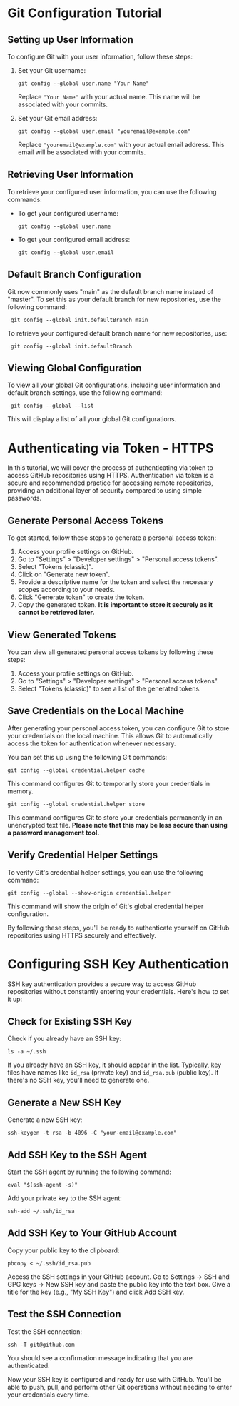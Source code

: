 # Git Configuration Tutorial

## Setting up User Information

To configure Git with your user information, follow these steps:

1. Set your Git username:
    ```
    git config --global user.name "Your Name"
    ```
   Replace `"Your Name"` with your actual name. This name will be associated with your commits.

2. Set your Git email address:
    ```
    git config --global user.email "youremail@example.com"
    ```
   Replace `"youremail@example.com"` with your actual email address. This email will be associated with your commits.

## Retrieving User Information

To retrieve your configured user information, you can use the following commands:

- To get your configured username:
    ```
    git config --global user.name
    ```

- To get your configured email address:
    ```
    git config --global user.email
    ```

## Default Branch Configuration

Git now commonly uses "main" as the default branch name instead of "master". To set this as your default branch for new repositories, use the following command:
  ```
   git config --global init.defaultBranch main
  ```

To retrieve your configured default branch name for new repositories, use:

  ```
   git config --global init.defaultBranch
  ```


## Viewing Global Configuration

To view all your global Git configurations, including user information and default branch settings, use the following command:

  ```
   git config --global --list
  ```


This will display a list of all your global Git configurations.

# Authenticating via Token - HTTPS

In this tutorial, we will cover the process of authenticating via token to access GitHub repositories using HTTPS. Authentication via token is a secure and recommended practice for accessing remote repositories, providing an additional layer of security compared to using simple passwords.

## Generate Personal Access Tokens

To get started, follow these steps to generate a personal access token:

1. Access your profile settings on GitHub.
2. Go to "Settings" > "Developer settings" > "Personal access tokens".
3. Select "Tokens (classic)".
4. Click on "Generate new token".
5. Provide a descriptive name for the token and select the necessary scopes according to your needs.
6. Click "Generate token" to create the token.
7. Copy the generated token. **It is important to store it securely as it cannot be retrieved later.**

## View Generated Tokens

You can view all generated personal access tokens by following these steps:

1. Access your profile settings on GitHub.
2. Go to "Settings" > "Developer settings" > "Personal access tokens".
3. Select "Tokens (classic)" to see a list of the generated tokens.

## Save Credentials on the Local Machine

After generating your personal access token, you can configure Git to store your credentials on the local machine. This allows Git to automatically access the token for authentication whenever necessary.

You can set this up using the following Git commands:

  ```
  git config --global credential.helper cache
  ```
This command configures Git to temporarily store your credentials in memory.

  ```
  git config --global credential.helper store
  ```

This command configures Git to store your credentials permanently in an unencrypted text file. **Please note that this may be less secure than using a password management tool.**

## Verify Credential Helper Settings

To verify Git's credential helper settings, you can use the following command:
  
  ```
  git config --global --show-origin credential.helper
  ```


This command will show the origin of Git's global credential helper configuration.

By following these steps, you'll be ready to authenticate yourself on GitHub repositories using HTTPS securely and effectively.

# Configuring SSH Key Authentication

SSH key authentication provides a secure way to access GitHub repositories without constantly entering your credentials. Here's how to set it up:

## Check for Existing SSH Key

Check if you already have an SSH key:

  ```
  ls -a ~/.ssh
  ```

If you already have an SSH key, it should appear in the list. Typically, key files have names like `id_rsa` (private key) and `id_rsa.pub` (public key). If there's no SSH key, you'll need to generate one.

## Generate a New SSH Key

Generate a new SSH key:

  ```
  ssh-keygen -t rsa -b 4096 -C "your-email@example.com"
  ```


## Add SSH Key to the SSH Agent

Start the SSH agent by running the following command:

  ```
  eval "$(ssh-agent -s)"
  ```


Add your private key to the SSH agent:

  ```
  ssh-add ~/.ssh/id_rsa
  ```

## Add SSH Key to Your GitHub Account

Copy your public key to the clipboard:

```
pbcopy < ~/.ssh/id_rsa.pub
```


Access the SSH settings in your GitHub account. Go to Settings -> SSH and GPG keys -> New SSH key and paste the public key into the text box. Give a title for the key (e.g., "My SSH Key") and click Add SSH key.

## Test the SSH Connection

Test the SSH connection:

  ```
  ssh -T git@github.com
  ```


You should see a confirmation message indicating that you are authenticated.

Now your SSH key is configured and ready for use with GitHub. You'll be able to push, pull, and perform other Git operations without needing to enter your credentials every time.
